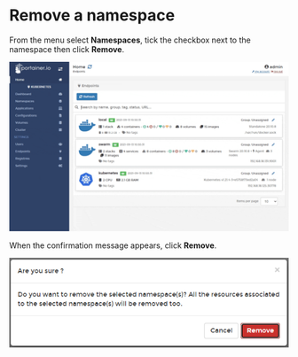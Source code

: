 # Remove a namespace

From the menu select **Namespaces**, tick the checkbox next to the namespace then click **Remove**.

![](../../../.gitbook/assets/namespaces-remove-1.gif)

When the confirmation message appears, click **Remove**.

![](../../../.gitbook/assets/namespaces-remove-2.png)

